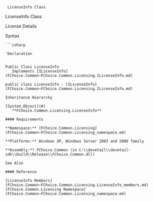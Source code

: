 ﻿     LicenseInfo Class                                                   

LicenseInfo Class

License Details

Syntax

```vbnet
```csharp

'Declaration
 

Public Class LicenseInfo 
   Implements [ILicenseInfo](FChoice.Common~FChoice.Common.Licensing.ILicenseInfo.md) 

public class LicenseInfo : [ILicenseInfo](FChoice.Common~FChoice.Common.Licensing.ILicenseInfo.md)  

Inheritance Hierarchy

[System.Object](#)  
   **FChoice.Common.Licensing.LicenseInfo**  

#### Requirements

**Namespace:** [FChoice.Common.Licensing](FChoice.Common~FChoice.Common.Licensing_namespace.md)

**Platforms:** Windows XP, Windows Server 2003 and 2008 family

**Assembly:** FChoice.Common (in C:\\dovetail\\dovetail-sdk\\build\\Release\\FChoice.Common.dll)

See Also

#### Reference

[LicenseInfo Members](FChoice.Common~FChoice.Common.Licensing.LicenseInfo_members.md)  
[FChoice.Common.Licensing Namespace](FChoice.Common~FChoice.Common.Licensing_namespace.md)